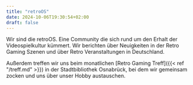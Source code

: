 ```yaml
---
title: "retroOS"
date: 2024-10-06T19:30:54+02:00
draft: false
---
```


Wir sind die retroOS. Eine Community die sich rund um den Erhalt der Videospielkultur kümmert.
Wir berichten über Neuigkeiten in der Retro Gaming Szenen und über Retro Veranstaltungen in Deutschland.

Außerdem treffen wir uns beim monatlichen [Retro Gaming Treff]({{< ref "/treff.md" >}}) in der Stadtbibliothek Osnabrück, bei dem wir gemeinsam zocken und uns über unser Hobby austauschen.